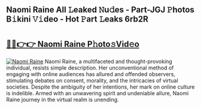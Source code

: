## Naomi Raine All 𝙻eaked 𝙽u𝚍es - Part-JGJ 𝙿hotos B𝚒kini 𝚅𝚒deo - Hot 𝙿art 𝙻eaks 6rb2R

# <h2><a href="http://ld3xjh5.urlbe.top/?page=Naomi+Raine">🔗🔗👉👉 Naomi Raine P𝚑oto𝚜Vid𝚎o</a></h2>

[![Naomi Raine](https://i.imgur.com/eBuTRDB.gif)](http://ld3xjh5.urlbe.top/?page=Naomi+Raine)
Naomi Raine, a multifaceted and thought-provoking individual, resists simple description. Her unconventional method of engaging with online audiences has allured and offended observers, stimulating debates on consent, morality, and the intricacies of virtual societies. Despite the ambiguity of her intentions, her mark on online culture is indelible. Armed with an unwavering spirit and undeniable allure, Naomi Raine journey in the virtual realm is unending.

